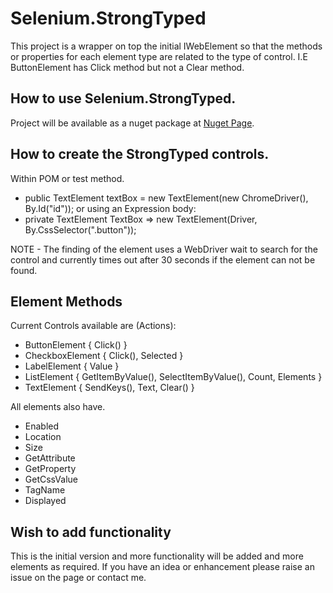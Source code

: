 # Selenium.StrongTyped

This project is a wrapper on top the initial IWebElement so that the methods or properties for each element type
are related to the type of control.  I.E ButtonElement has Click method but not a Clear method.

## How to use Selenium.StrongTyped.
Project will be available as a nuget package at <a href="https://www.nuget.org/packages/Selenium.StrongTyped">Nuget Page</a>.

## How to create the StrongTyped controls.
Within POM or test method.
- public TextElement textBox = new TextElement(new ChromeDriver(), By.Id("id"));
or using an Expression body:
- private TextElement TextBox => new TextElement(Driver, By.CssSelector(".button"));

NOTE - The finding of the element uses a WebDriver wait to search for the control and currently times out after 30 seconds 
if the element can not be found.

## Element Methods
Current Controls available are (Actions):

- ButtonElement  	{ Click() }
- CheckboxElement  	{ Click(), Selected }
- LabelElement  	{ Value }
- ListElement  		{ GetItemByValue(), SelectItemByValue(), Count, Elements }
- TextElement  		{ SendKeys(), Text, Clear() }

All elements also have.

- Enabled
- Location
- Size
- GetAttribute
- GetProperty
- GetCssValue
- TagName
- Displayed

## Wish to add functionality
This is the initial version and more functionality will be added and more elements as required.
If you have an idea or enhancement please raise an issue on the page or contact me.